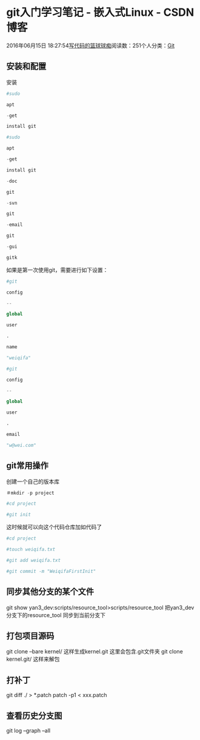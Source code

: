 
# git入门学习笔记 - 嵌入式Linux - CSDN博客

2016年06月15日 18:27:54[写代码的篮球球痴](https://me.csdn.net/weiqifa0)阅读数：251个人分类：[Git																](https://blog.csdn.net/weiqifa0/article/category/1438593)



## 安装和配置
安装
```python
#sudo
```
```python
apt
```
```python
-get
```
```python
install git
```
```python
#sudo
```
```python
apt
```
```python
-get
```
```python
install git
```
```python
-doc
```
```python
git
```
```python
-svn
```
```python
git
```
```python
-email
```
```python
git
```
```python
-gui
```
```python
gitk
```
如果是第一次使用git，需要进行如下设置：
```python
#git
```
```python
config
```
```python
--
```
```python
global
```
```python
user
```
```python
.
```
```python
name
```
```python
"weiqifa"
```
```python
#git
```
```python
config
```
```python
--
```
```python
global
```
```python
user
```
```python
.
```
```python
email
```
```python
"w@wei.com"
```
## git常用操作
创建一个自己的版本库
```python
＃mkdir -p project
```
```python
#cd project
```
```python
#git init
```
这时候就可以向这个代码仓库加如代码了
```python
#cd project
```
```python
#touch weiqifa.txt
```
```python
#git add weiqifa.txt
```
```python
#git commit -m "WeiqifaFirstInit"
```
## 同步其他分支的某个文件
git show yan3_dev:scripts/resource_tool>scripts/resource_tool
把yan3_dev 分支下的resource_tool  同步到当前分支下
## 打包项目源码
git clone –bare kernel/  这样生成kernel.git   这里会包含.git文件夹
git clone kernel.git/ 这样来解包
## 打补丁
git diff ./ > *.patch
patch -p1 < xxx.patch
## 查看历史分支图
git log –graph –all


